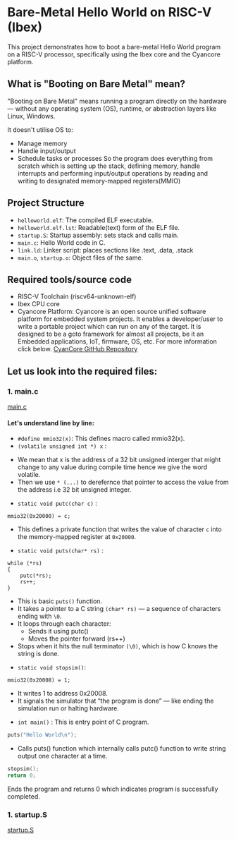 # Bare-Metal Hello World on RISC-V (Ibex)

This project demonstrates how to boot a bare-metal Hello World program on a RISC-V processor, specifically using the Ibex core and the Cyancore platform.

## What is "Booting on Bare Metal" mean?
"Booting on Bare Metal" means running a program directly on the hardware — without any operating system (OS), runtime, or abstraction layers like Linux, Windows.

It doesn't utilise OS to:
- Manage memory
- Handle input/output
- Schedule tasks or processes
So the program does everything from scratch which is setting up the stack, defining memory, handle interrupts and performing input/output operations by reading and writing to designated memory-mapped registers(MMIO)

## Project Structure
- `helloworld.elf`: The compiled ELF executable.
- `helloworld.elf.lst`: Readable(text) form of the ELF file.
- `startup.S`: Startup assembly: sets stack and calls main.
- `main.c`: Hello World code in C.
- `link.ld`: Linker script: places sections like .text, .data, .stack
- `main.o`, `startup.o`: Object files of the same.

## Required tools/source code
- RISC-V Toolchain (riscv64-unknown-elf)
- Ibex CPU core
- Cyancore Platform: Cyancore is an open source unified software platform for embedded system projects. It  enables a developer/user to write a portable project which can run on any of the target. It is designed to be a goto framework for almost all projects, be it an Embedded applications, IoT, firmware, OS, etc. For more information click below. 
[CyanCore GitHub Repository](https://github.com/VisorFolks/cyancore)

## Let us look into the required files:

### 1. main.c 
[main.c](https://github.com/apoorvaaaa5/mini-projects/blob/main/boot-helloworld/main.c)

#### Let's understand line by line:
- `#define mmio32(x)`: This defines macro called mmio32(x).
- `(volatile unsigned int *) x` : 
* We mean that x is the address of a 32 bit unsigned interger that might change to any value during compile time hence we give the word volatile. 
* Then we use `* (...)` to derefernce that pointer to access the value from the address i.e 32 bit unsigned integer.
- `static void putc(char c)` : 
```Inside:
mmio32(0x20000) = c;
```
* This defines a private function that writes the value of character `c` into the memory-mapped register at `0x20000`.
-  `static void puts(char* rs)` :
```Inside:
while (*rs)
{
    putc(*rs);
    rs++;
}
```
* This is basic `puts()` function. 
* It takes  a pointer to a C string `(char* rs)` — a sequence of characters ending with `\0`.
* It loops through each character:
    * Sends it using putc()
    * Moves the pointer forward (rs++)
* Stops when it hits the null terminator `(\0)`, which is how C knows the string is done.

- `static void stopsim()`:
``` Inside:
mmio32(0x20008) = 1;
```
* It writes 1 to address 0x20008.
* It signals the simulator that “the program is done” — like ending the simulation run or halting hardware.

- `int main()` :
This is entry point of C program.

``` c
puts("Hello World\n");
```
* Calls puts() function which internally calls putc() function to write string output one character at a time.

```c
stopsim();
return 0;
```
Ends the program and returns 0 which indicates program is successfully completed.

### 1. startup.S
[startup.S](https://github.com/apoorvaaaa5/mini-projects/blob/main/boot-helloworld/startup.S)







